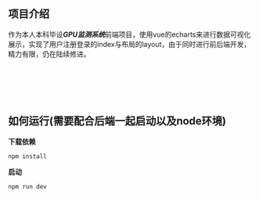 

## 项目介绍

作为本人本科毕设***GPU监测系统***前端项目，使用vue的echarts来进行数据可视化展示，实现了用户注册登录的index与布局的layout，由于同时进行前后端开发，精力有限，仍在陆续修进。

<br><br><br><br>

## 如何运行(需要配合后端一起启动以及node环境)
**下载依赖**
```
npm install
```
**启动**
```
npm run dev
```




